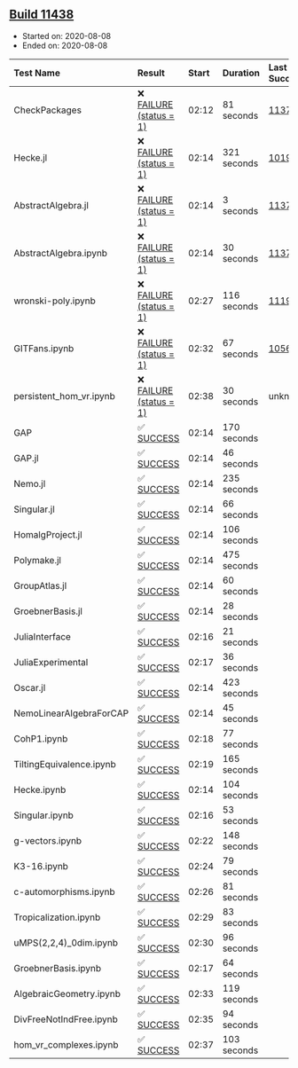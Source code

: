 ## [Build 11438](https://oscarci.mathematik.uni-kl.de/job/oscar/11438/)

* Started on: 2020-08-08
* Ended on: 2020-08-08

| Test Name    | Result | Start | Duration | Last Success | First Failure |
|:-------------|:-------|:------|:---------|:-------------|:--------------|
| CheckPackages | ❌ [FAILURE (status = 1)](https://oscarci.mathematik.uni-kl.de/job/oscar/11438/artifact/logs/build-11438/CheckPackages.log) | 02:12 | 81 seconds | [11376](https://oscarci.mathematik.uni-kl.de/job/oscar/11376/) | [11377](https://oscarci.mathematik.uni-kl.de/job/oscar/11377/) |
| Hecke.jl | ❌ [FAILURE (status = 1)](https://oscarci.mathematik.uni-kl.de/job/oscar/11438/artifact/logs/build-11438/Hecke.jl.log) | 02:14 | 321 seconds | [10197](https://oscarci.mathematik.uni-kl.de/job/oscar/10197/) | [10198](https://oscarci.mathematik.uni-kl.de/job/oscar/10198/) |
| AbstractAlgebra.jl | ❌ [FAILURE (status = 1)](https://oscarci.mathematik.uni-kl.de/job/oscar/11438/artifact/logs/build-11438/AbstractAlgebra.jl.log) | 02:14 | 3 seconds | [11376](https://oscarci.mathematik.uni-kl.de/job/oscar/11376/) | [11377](https://oscarci.mathematik.uni-kl.de/job/oscar/11377/) |
| AbstractAlgebra.ipynb | ❌ [FAILURE (status = 1)](https://oscarci.mathematik.uni-kl.de/job/oscar/11438/artifact/logs/build-11438/AbstractAlgebra.ipynb.log) | 02:14 | 30 seconds | [11376](https://oscarci.mathematik.uni-kl.de/job/oscar/11376/) | [11377](https://oscarci.mathematik.uni-kl.de/job/oscar/11377/) |
| wronski-poly.ipynb | ❌ [FAILURE (status = 1)](https://oscarci.mathematik.uni-kl.de/job/oscar/11438/artifact/logs/build-11438/wronski-poly.ipynb.log) | 02:27 | 116 seconds | [11192](https://oscarci.mathematik.uni-kl.de/job/oscar/11192/) | [11193](https://oscarci.mathematik.uni-kl.de/job/oscar/11193/) |
| GITFans.ipynb | ❌ [FAILURE (status = 1)](https://oscarci.mathematik.uni-kl.de/job/oscar/11438/artifact/logs/build-11438/GITFans.ipynb.log) | 02:32 | 67 seconds | [10566](https://oscarci.mathematik.uni-kl.de/job/oscar/10566/) | [10567](https://oscarci.mathematik.uni-kl.de/job/oscar/10567/) |
| persistent_hom_vr.ipynb | ❌ [FAILURE (status = 1)](https://oscarci.mathematik.uni-kl.de/job/oscar/11438/artifact/logs/build-11438/persistent_hom_vr.ipynb.log) | 02:38 | 30 seconds | unknown | unknown |
| GAP | ✅ [SUCCESS](https://oscarci.mathematik.uni-kl.de/job/oscar/11438/artifact/logs/build-11438/GAP.log) | 02:14 | 170 seconds |  |  |
| GAP.jl | ✅ [SUCCESS](https://oscarci.mathematik.uni-kl.de/job/oscar/11438/artifact/logs/build-11438/GAP.jl.log) | 02:14 | 46 seconds |  |  |
| Nemo.jl | ✅ [SUCCESS](https://oscarci.mathematik.uni-kl.de/job/oscar/11438/artifact/logs/build-11438/Nemo.jl.log) | 02:14 | 235 seconds |  |  |
| Singular.jl | ✅ [SUCCESS](https://oscarci.mathematik.uni-kl.de/job/oscar/11438/artifact/logs/build-11438/Singular.jl.log) | 02:14 | 66 seconds |  |  |
| HomalgProject.jl | ✅ [SUCCESS](https://oscarci.mathematik.uni-kl.de/job/oscar/11438/artifact/logs/build-11438/HomalgProject.jl.log) | 02:14 | 106 seconds |  |  |
| Polymake.jl | ✅ [SUCCESS](https://oscarci.mathematik.uni-kl.de/job/oscar/11438/artifact/logs/build-11438/Polymake.jl.log) | 02:14 | 475 seconds |  |  |
| GroupAtlas.jl | ✅ [SUCCESS](https://oscarci.mathematik.uni-kl.de/job/oscar/11438/artifact/logs/build-11438/GroupAtlas.jl.log) | 02:14 | 60 seconds |  |  |
| GroebnerBasis.jl | ✅ [SUCCESS](https://oscarci.mathematik.uni-kl.de/job/oscar/11438/artifact/logs/build-11438/GroebnerBasis.jl.log) | 02:14 | 28 seconds |  |  |
| JuliaInterface | ✅ [SUCCESS](https://oscarci.mathematik.uni-kl.de/job/oscar/11438/artifact/logs/build-11438/JuliaInterface.log) | 02:16 | 21 seconds |  |  |
| JuliaExperimental | ✅ [SUCCESS](https://oscarci.mathematik.uni-kl.de/job/oscar/11438/artifact/logs/build-11438/JuliaExperimental.log) | 02:17 | 36 seconds |  |  |
| Oscar.jl | ✅ [SUCCESS](https://oscarci.mathematik.uni-kl.de/job/oscar/11438/artifact/logs/build-11438/Oscar.jl.log) | 02:14 | 423 seconds |  |  |
| NemoLinearAlgebraForCAP | ✅ [SUCCESS](https://oscarci.mathematik.uni-kl.de/job/oscar/11438/artifact/logs/build-11438/NemoLinearAlgebraForCAP.log) | 02:14 | 45 seconds |  |  |
| CohP1.ipynb | ✅ [SUCCESS](https://oscarci.mathematik.uni-kl.de/job/oscar/11438/artifact/logs/build-11438/CohP1.ipynb.log) | 02:18 | 77 seconds |  |  |
| TiltingEquivalence.ipynb | ✅ [SUCCESS](https://oscarci.mathematik.uni-kl.de/job/oscar/11438/artifact/logs/build-11438/TiltingEquivalence.ipynb.log) | 02:19 | 165 seconds |  |  |
| Hecke.ipynb | ✅ [SUCCESS](https://oscarci.mathematik.uni-kl.de/job/oscar/11438/artifact/logs/build-11438/Hecke.ipynb.log) | 02:14 | 104 seconds |  |  |
| Singular.ipynb | ✅ [SUCCESS](https://oscarci.mathematik.uni-kl.de/job/oscar/11438/artifact/logs/build-11438/Singular.ipynb.log) | 02:16 | 53 seconds |  |  |
| g-vectors.ipynb | ✅ [SUCCESS](https://oscarci.mathematik.uni-kl.de/job/oscar/11438/artifact/logs/build-11438/g-vectors.ipynb.log) | 02:22 | 148 seconds |  |  |
| K3-16.ipynb | ✅ [SUCCESS](https://oscarci.mathematik.uni-kl.de/job/oscar/11438/artifact/logs/build-11438/K3-16.ipynb.log) | 02:24 | 79 seconds |  |  |
| c-automorphisms.ipynb | ✅ [SUCCESS](https://oscarci.mathematik.uni-kl.de/job/oscar/11438/artifact/logs/build-11438/c-automorphisms.ipynb.log) | 02:26 | 81 seconds |  |  |
| Tropicalization.ipynb | ✅ [SUCCESS](https://oscarci.mathematik.uni-kl.de/job/oscar/11438/artifact/logs/build-11438/Tropicalization.ipynb.log) | 02:29 | 83 seconds |  |  |
| uMPS(2,2,4)_0dim.ipynb | ✅ [SUCCESS](https://oscarci.mathematik.uni-kl.de/job/oscar/11438/artifact/logs/build-11438/uMPS-2-2-4-_0dim.ipynb.log) | 02:30 | 96 seconds |  |  |
| GroebnerBasis.ipynb | ✅ [SUCCESS](https://oscarci.mathematik.uni-kl.de/job/oscar/11438/artifact/logs/build-11438/GroebnerBasis.ipynb.log) | 02:17 | 64 seconds |  |  |
| AlgebraicGeometry.ipynb | ✅ [SUCCESS](https://oscarci.mathematik.uni-kl.de/job/oscar/11438/artifact/logs/build-11438/AlgebraicGeometry.ipynb.log) | 02:33 | 119 seconds |  |  |
| DivFreeNotIndFree.ipynb | ✅ [SUCCESS](https://oscarci.mathematik.uni-kl.de/job/oscar/11438/artifact/logs/build-11438/DivFreeNotIndFree.ipynb.log) | 02:35 | 94 seconds |  |  |
| hom_vr_complexes.ipynb | ✅ [SUCCESS](https://oscarci.mathematik.uni-kl.de/job/oscar/11438/artifact/logs/build-11438/hom_vr_complexes.ipynb.log) | 02:37 | 103 seconds |  |  |
